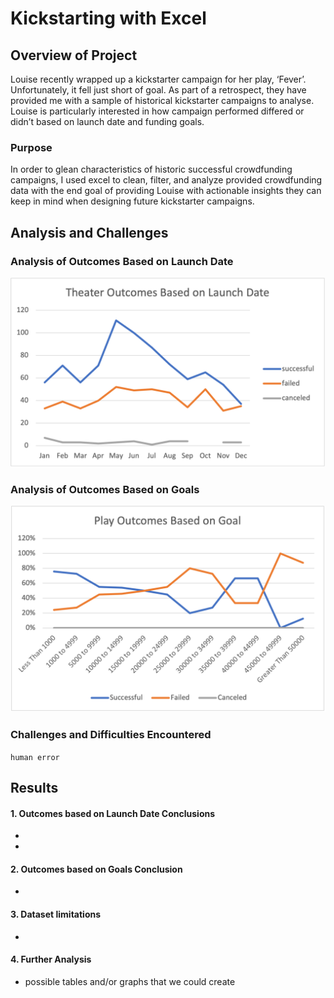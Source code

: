 # Kickstarting with Excel

## Overview of Project
Louise recently wrapped up a kickstarter campaign for her play, ‘Fever’. Unfortunately, it fell just short of goal. As part of a retrospect, they have provided me with a sample of historical kickstarter campaigns to analyse. Louise is particularly interested in how campaign performed differed or didn’t based on launch date and funding goals.

### Purpose
In order to glean characteristics of historic successful crowdfunding campaigns, I used excel to clean, filter, and analyze provided crowdfunding data with the end goal of providing Louise with actionable insights they can keep in mind when designing future kickstarter campaigns.

## Analysis and Challenges



### Analysis of Outcomes Based on Launch Date

![image](Resources/Theater_Outcomes_vs_Launch.png)

### Analysis of Outcomes Based on Goals

![image](Resources/Outcomes_vs_Goals.png)

### Challenges and Difficulties Encountered

`human error`

## Results

#### 1. Outcomes based on Launch Date Conclusions

-
-

#### 2. Outcomes based on Goals Conclusion

- 

#### 3. Dataset limitations

-

#### 4. Further Analysis

- possible tables and/or graphs that we could create
